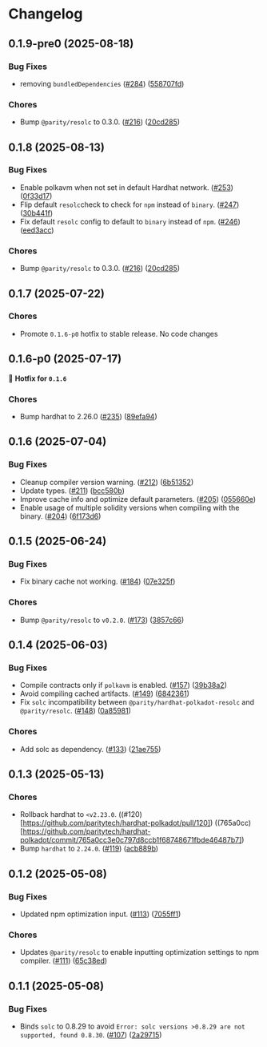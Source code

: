 # Changelog

## 0.1.9-pre0 (2025-08-18)
### Bug Fixes

- removing `bundledDependencies` ([#284](https://github.com/paritytech/hardhat-polkadot/pull/284)) ([558707fd](https://github.com/paritytech/hardhat-polkadot/commit/558707fde47e99123ec7f4946b735c49102b1d39))

### Chores

- Bump `@parity/resolc` to 0.3.0. ([#216](https://github.com/paritytech/hardhat-polkadot/pull/216)) ([20cd285](https://github.com/paritytech/hardhat-polkadot/commit/20cd285a3d9d64356294038153e518e38a63f0d7))

## 0.1.8 (2025-08-13)
### Bug Fixes

- Enable polkavm when not set in default Hardhat network. ([#253](https://github.com/paritytech/hardhat-polkadot/pull/253)) ([0f33d17](https://github.com/paritytech/hardhat-polkadot/commit/0f33d171ff353d3aced247759853f8a5939678b2))
- Flip default `resolc`check to check for `npm` instead of `binary`. ([#247](https://github.com/paritytech/hardhat-polkadot/pull/247)) ([30b441f](https://github.com/paritytech/hardhat-polkadot/commit/30b441f27ad14056dced88d038d5eaa016594de0))
- Fix default `resolc` config to default to `binary` instead of `npm`. ([#246](https://github.com/paritytech/hardhat-polkadot/pull/246)) ([eed3acc](https://github.com/paritytech/hardhat-polkadot/commit/eed3accc25918a988845072a981f9a0c868e3324))

### Chores

- Bump `@parity/resolc` to 0.3.0. ([#216](https://github.com/paritytech/hardhat-polkadot/pull/216)) ([20cd285](https://github.com/paritytech/hardhat-polkadot/commit/20cd285a3d9d64356294038153e518e38a63f0d7))

## 0.1.7 (2025-07-22)
### Chores

- Promote `0.1.6-p0` hotfix to stable release. No code changes


## 0.1.6-p0 (2025-07-17)
🔧 **Hotfix for `0.1.6`**
### Chores

- Bump hardhat to 2.26.0 ([#235](https://github.com/paritytech/hardhat-polkadot/pull/235)) ([89efa94](https://github.com/paritytech/hardhat-polkadot/commit/89efa9498cbe16e32a97519a40a8e1ce4b915f08))


## 0.1.6 (2025-07-04)
### Bug Fixes

- Cleanup compiler version warning. ([#212](https://github.com/paritytech/hardhat-polkadot/pull/212)) ([6b51352](https://github.com/paritytech/hardhat-polkadot/commit/6b513524014704d997d712ea73ff68008a6cc989))
- Update types. ([#211](https://github.com/paritytech/hardhat-polkadot/pull/211)) ([bcc580b](https://github.com/paritytech/hardhat-polkadot/commit/bcc580bcd8886158b8c9b3ffa900bce8c7bfacb6))
- Improve cache info and optimize default parameters. ([#205](https://github.com/paritytech/hardhat-polkadot/pull/205)) ([055660e](https://github.com/paritytech/hardhat-polkadot/commit/055660e7c7c415734c4df2ce7150605d51c665a0))
- Enable usage of multiple solidity versions when compiling with the binary. ([#204](https://github.com/paritytech/hardhat-polkadot/pull/204)) ([6f173d6](https://github.com/paritytech/hardhat-polkadot/commit/6f173d626fe1b629e7d1dfe10055e3731125b932))


## 0.1.5 (2025-06-24)
### Bug Fixes

- Fix binary cache not working. ([#184](https://github.com/paritytech/hardhat-polkadot/pull/184)) ([07e325f](https://github.com/paritytech/hardhat-polkadot/commit/07e325f93a8fdf6f4afaed9c740859cb002330a6))

### Chores

- Bump `@parity/resolc` to `v0.2.0`. ([#173](https://github.com/paritytech/hardhat-polkadot/pull/173)) ([3857c66](https://github.com/paritytech/hardhat-polkadot/commit/3857c666800d02a3b7c9bf3eb4e98b8e35394c90))


## 0.1.4 (2025-06-03)
### Bug Fixes

- Compile contracts only if `polkavm` is enabled. ([#157](https://github.com/paritytech/hardhat-polkadot/pull/157)) ([39b38a2](https://github.com/paritytech/hardhat-polkadot/commit/39b38a25f03b4ce4f71b046ede6467fb10109768))
- Avoid compiling cached artifacts. ([#149](https://github.com/paritytech/hardhat-polkadot/pull/149)) ([6842361](https://github.com/paritytech/hardhat-polkadot/commit/6842361f6135c0ef3006ad08390215bdd4e854cd))
- Fix `solc` incompatibility between `@parity/hardhat-polkadot-resolc` and `@parity/resolc`. ([#148](https://github.com/paritytech/hardhat-polkadot/pull/148)) ([0a85981](https://github.com/paritytech/hardhat-polkadot/commit/0a85981e4b261f4d3eaf4d577047ab706076fafd))

### Chores

- Add solc as dependency. ([#133](https://github.com/paritytech/hardhat-polkadot/pull/133)) ([21ae755](https://github.com/paritytech/hardhat-polkadot/commit/21ae7556cc42a8968a3311f30a9faf23f3c9d0e5))


## 0.1.3 (2025-05-13)
### Chores

- Rollback hardhat to `<v2.23.0`. ((#120)[https://github.com/paritytech/hardhat-polkadot/pull/120]) ((765a0cc)[https://github.com/paritytech/hardhat-polkadot/commit/765a0cc3e0c797d8ccb1f68748671fbde46487b7])
- Bump `hardhat` to `2.24.0`. ([#119](https://github.com/paritytech/hardhat-polkadot/pull/119)) ([acb889b](https://github.com/paritytech/hardhat-polkadot/commit/acb889b253b310f642a8de7312ca97e70e8096d1))


## 0.1.2 (2025-05-08)
### Bug Fixes

- Updated npm optimization input. ([#113](https://github.com/paritytech/hardhat-polkadot/pull/113)) ([7055ff1](https://github.com/paritytech/hardhat-polkadot/commit/7055ff11553ee24c8a024f4959d3c7d000ddbf35))

### Chores

- Updates `@parity/resolc` to enable inputting optimization settings to npm compiler. ([#111](https://github.com/paritytech/hardhat-polkadot/pull/111)) ([65c38ed](https://github.com/paritytech/hardhat-polkadot/commit/65c38ed417f150bcceabe92678cd9df8e6369c06))


## 0.1.1 (2025-05-08)
### Bug Fixes

- Binds `solc` to 0.8.29 to avoid `Error: solc versions >0.8.29 are not supported, found 0.8.30`. ([#107](https://github.com/paritytech/hardhat-polkadot/pull/107)) ([2a29715](https://github.com/paritytech/hardhat-polkadot/commit/2a29715b636b5e72ecb0f96f2be1f51a0ee13232))
